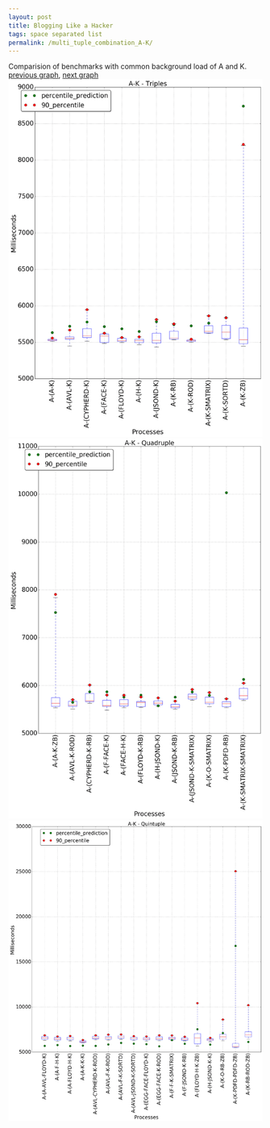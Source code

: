 ```yaml
---
layout: post
title: Blogging Like a Hacker
tags: space separated list
permalink: /multi_tuple_combination_A-K/
---
```


Comparision of benchmarks with common background load of A and K.
[previous graph](../multi_tuple_combination_A-JSOND/), [next graph](../multi_tuple_combination_A-O/)
![graph figure](./images/triple/A/A-K_box.png)![graph figure](./images/quadruple/A/A-K_box.png)![graph figure](./images/quintuple/A/A-K_box.png)
